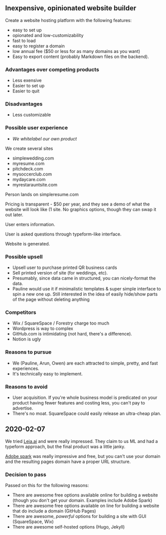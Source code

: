 ## Inexpensive, opinionated website builder
Create a website hosting platform with the following features:
- easy to set up
- opionated and low-customizability
- fast to load
- easy to register a domain
- low annual fee ($50 or less for as many domains as you want)
- Easy to export content (probably Markdown files on the backend).

### Advantages over competing products
- Less exensive
- Easier to set up
- Easier to quit
### Disadvantages
- Less customizable

### Possible user experience
- _We whitelabel our own product_

We create several sites
- simplewedding.com
- myresume.com
- pitchdeck.com
- mysoccerclub.com
- mydaycare.com
- myrestarauntsite.com

Person lands on simpleresume.com

Pricing is transparent - $50 per year, and they see a demo of what the website will look like (1 site. No graphics options, though they can swap it out later.

User enters information.

User is asked questions through typeform-like interface.

Website is generated.
### Possible upsell
- Upsell user to purchase printed QR business cards
- Sell printed version of site (for weddings, etc).
- Presumably, since data came in structured, you can nicely-format the data.
- Pauline would use it if minimalistic templates & super simple interface to spin a new one up. Still interested in the idea of easily hide/show parts of the page without deleting anything
### Competitors
- Wix / SquareSpace / Forestry charge too much
- Wordpress is way to complex
- GitHub.com is intimidating (not hard, there's a difference).
- Notion is ugly
### Reasons to pursue
- We (Pauline, Arun, Owen) are each attracted to simple, pretty, and fast experiences.
- It's technically easy to implement.

### Reasons to avoid
- User acquisition. If you're whole business model is predicated on your product having fewer features and costing less, you can't pay to advertise.
- There's no moat. SquareSpace could easily release an ultra-cheap plan.

## 2020-02-07
We tried [Leia.ai](https://heyleia.com) and were really impressed. They claim to us ML and had a typeform approach, but the final product was a little janky.

[Adobe spark](https://spark.adobe.com) was really impressive and free, but you can't use your domain and the resulting pages domain have a proper URL structure.

### Decision to pass
Passed on this for the following reasons:
- There are awesome free options available online for building a website (though you don't get your domain. Examples include Adobe Spark)
- There are awesome free options available on line for building a website that do include a domain (GitHub Pages)
- There are awesome, _powerful_ options for building a site with GUI (SquareSpace, Wix)
- There are awesome self-hosted options (Hugo, Jekyll)
